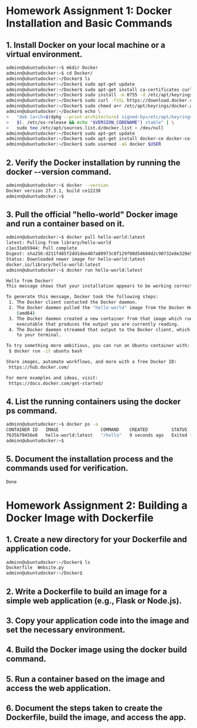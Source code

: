 # Homework Assignment 1: Docker Installation and Basic Commands
## 1. Install Docker on your local machine or a virtual environment.
```bash
adminn@ubuntudocker:~$ mkdir Docker
adminn@ubuntudocker:~$ cd Docker/
adminn@ubuntudocker:~/Docker$ ls
adminn@ubuntudocker:~/Docker$ sudo apt-get update
adminn@ubuntudocker:~/Docker$ sudo apt-get install ca-certificates curl
adminn@ubuntudocker:~/Docker$ sudo install -m 0755 -d /etc/apt/keyrings
adminn@ubuntudocker:~/Docker$ sudo curl -fsSL https://download.docker.com/linux/ubuntu/gpg -o /etc/apt/keyrings/docker.asc
adminn@ubuntudocker:~/Docker$ sudo chmod a+r /etc/apt/keyrings/docker.asc
adminn@ubuntudocker:~/Docker$ echo \
>   "deb [arch=$(dpkg --print-architecture) signed-by=/etc/apt/keyrings/docker.asc] https://download.docker.com/linux/ubuntu \
>   $(. /etc/os-release && echo "$VERSION_CODENAME") stable" | \
>   sudo tee /etc/apt/sources.list.d/docker.list > /dev/null
adminn@ubuntudocker:~/Docker$ sudo apt-get update
adminn@ubuntudocker:~/Docker$ sudo apt-get install docker-ce docker-ce-cli containerd.io docker-buildx-plugin docker-compose-plugin
adminn@ubuntudocker:~/Docker$ sudo usermod -aG docker $USER
```
## 2. Verify the Docker installation by running the docker --version command.
```bash
adminn@ubuntudocker:~$ docker --version
Docker version 27.3.1, build ce12230
adminn@ubuntudocker:~$
```
## 3. Pull the official "hello-world" Docker image and run a container based on it.
```bash
adminn@ubuntudocker:~$ docker pull hello-world:latest
latest: Pulling from library/hello-world
c1ec31eb5944: Pull complete
Digest: sha256:d211f485f2dd1dee407a80973c8f129f00d54604d2c90732e8e320e5038a0348
Status: Downloaded newer image for hello-world:latest
docker.io/library/hello-world:latest
adminn@ubuntudocker:~$ docker run hello-world:latest

Hello from Docker!
This message shows that your installation appears to be working correctly.

To generate this message, Docker took the following steps:
 1. The Docker client contacted the Docker daemon.
 2. The Docker daemon pulled the "hello-world" image from the Docker Hub.
    (amd64)
 3. The Docker daemon created a new container from that image which runs the
    executable that produces the output you are currently reading.
 4. The Docker daemon streamed that output to the Docker client, which sent it
    to your terminal.

To try something more ambitious, you can run an Ubuntu container with:
 $ docker run -it ubuntu bash

Share images, automate workflows, and more with a free Docker ID:
 https://hub.docker.com/

For more examples and ideas, visit:
 https://docs.docker.com/get-started/
```
## 4. List the running containers using the docker ps command.
```bash
adminn@ubuntudocker:~$ docker ps -a
CONTAINER ID   IMAGE                COMMAND    CREATED         STATUS                     PORTS     NAMES
7635b70456e8   hello-world:latest   "/hello"   9 seconds ago   Exited (0) 8 seconds ago             heuristic_beaver
adminn@ubuntudocker:~$
```
## 5. Document the installation process and the commands used for verification.
```bash
Done
```


# Homework Assignment 2: Building a Docker Image with Dockerfile
## 1. Create a new directory for your Dockerfile and application code.
```bash
adminn@ubuntudocker:~/Docker$ ls
Dockerfile  Website.py
adminn@ubuntudocker:~/Docker$
```
## 2. Write a Dockerfile to build an image for a simple web application (e.g., Flask or Node.js).

## 3. Copy your application code into the image and set the necessary environment.
## 4. Build the Docker image using the docker build command.
## 5. Run a container based on the image and access the web application.
## 6. Document the steps taken to create the Dockerfile, build the image, and access the app.